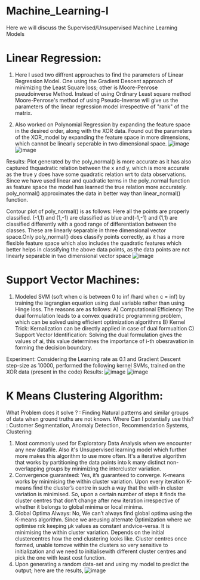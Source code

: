 # Machine_Learning-I
 Here we will discuss the Supervised/Unsupervised Machine Learning Models
# Linear Regression:
1. Here I used two diffrent approaches to find the parameters of Linear Regression Model. One using the Gradient Descent approach of minimizing the Least Square loss; other is Moore-Penrose pseudoinverse Method. Instead of using Ordinary Least square method Moore-Penrose's method of using Pseudo-Inverse will give us the parameters of the linear regression model irrespective of "rank" of the matrix.

3. Also worked on Polynomial Regression by expanding the feature space in the desired order, along with the XOR data. Found out the parameters of the XOR_model by expanding the feature space in more dimensions, which cannot be linearly seperable in two dimensional space.
 ![image](https://github.com/LokeshSreenathJ/Machine_Learning-I/assets/115972450/1c50703d-fbdf-40a3-92d3-be2f18cdee7b)
 ![image](https://github.com/LokeshSreenathJ/Machine_Learning-I/assets/115972450/fdf227e5-1bd8-498b-acad-48f8a8865749)

Results: Plot generated by the poly_normal() is more accurate as it has also captured thquadratic relation between the x and y, which is more accurate as the true y does have some quadratic relation wrt to data observations. Since we have used linear and quadratic terms in the poly_normal function as feature space the model has learned the true relation more accurately. poly_normal() approximates the data in better way than linear_normal() function.

Contour plot of poly_normal() is as follows:
Here all the points are properly classified. (-1,1) and (1,-1) are classified as blue and(-1,-1) and (1,1) are classified differently with a good range of differentiation between the classes. These are linearly separable in three dimensional vector space.Only poly_normal() does
classify points correctly, as it has a more flexible feature space which also includes the quadratic features which better helps in classifying the above data points, as the data points are not linearly separable in two dimensional vector space
![image](https://github.com/LokeshSreenathJ/Machine_Learning-I/assets/115972450/24fce893-8f75-47ab-a7ed-0465b8b1fc60)

# Support Vector Machines: 
 1. Modeled SVM (soft when c is between 0 to inf /hard when c = inf) by training the lagrangian equation using dual variable rather than using Hinge loss. The reasons are as follows:
     A) Computational Efficiency: The dual formulation leads to a convex quadratic programming problem, which can be solved using efficient optimization algorithms
     B) Kernel Trick: Kernalization can be directly applied in case of dual formualtion
     C) Support Vector Identification: Solving the dual formulation gives the values of ai, this value determines the importance of i-th obesravation in forming the decision boundary. 

Experiment: Considering the Learning rate as 0.1 and Gradient Descent step-size as 10000, performed the following kernel SVMs, trained on the XOR data (present in the code)
Results: 
![image](https://github.com/LokeshSreenathJ/Machine_Learning-I/assets/115972450/6c108430-64bd-4b91-b70d-b1a7ed6bfdf0)
![image](https://github.com/LokeshSreenathJ/Machine_Learning-I/assets/115972450/4cdf6674-bf92-4869-a54d-fb844316faf0)


# K Means Clustering Algorithm:
 What Problem does it solve ? : Finding Natural patterns and similar groups of data when ground truths are not known.
 Where Can I potentially use this? : Customer Segmentation, Anomaly Detection, Recommendation Systems, Clustering
 1. Most commonly used for Exploratory Data Analysis when we encounter any new datafile. Also it's Unsupervised learning model which further more makes this algorithm to use more often. It's a iterative algorithm that works by partitioning the data points into k many distinct non-overlapping groups by minimizing the intercluster variation.
 2. Convergence guaranteed: Yes, it’s guaranteed to converge. K-means works by minimising the within cluster variation. Upon every iteration K-means find the cluster’s centre in such a way that the with-in cluster variation is minimised. So, upon a certain number of steps it finds the cluster centres that don’t change after new iteration irrespective of whether it belongs to global minima or local minima.
 3. Global Optima Always: No, We can’t always find global optima using the K-means algorithm. Since we areusing alternate Optimization where we optimise rxk keeping µk values as constant andvice-versa. It is minimising the within cluster variation. Depends on the initial clustercentres how the end clustering looks like. Cluster centres once formed, unable tomove within the clusters so very sensitive to initialization and we need to initialisewith different cluster centres and pick the one with least cost function.
  4. Upon generating a random data-set and using my model to predict the output; here are the results, ![image](https://github.com/LokeshSreenathJ/Machine_Learning/assets/115972450/ec784035-14ea-47a0-a6b0-dd3f4c11a536)
